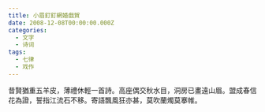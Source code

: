 ```yaml
---
title: 小眉釘釘網婚戲賀
date: 2008-12-08T00:00:00.000Z
categories:
  - 文字
  - 诗词
tags:
  - 七律
  - 戏作
---
```

昔賢猶重五羊皮，薄禮休輕一首詩。高座偶交秋水目，洞房已畫遠山眉。盟成春信花為證，誓指江流石不移。寄語飄風狂亦甚，莫吹蘭燭莫搴帷。
